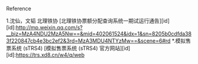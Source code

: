 Reference

1.沈仙，文韬 北理铁协 [北理铁协票额分配查询系统一期试运行通告][id]
[id]:http://mp.weixin.qq.com/s?__biz=MzA4NDU2MzA5Nw==&mid=402061524&idx=1&sn=8205b0cdfda383f220847cb4e3bc2ef2&3rd=MzA3MDU4NTYzMw==&scene=6#rd
*.模拟售票系统 (sTRS4)  [模拟售票系统 (sTRS4) 官方网站][id]
[id]:https://trs.xd8.cn/w4/q/web
